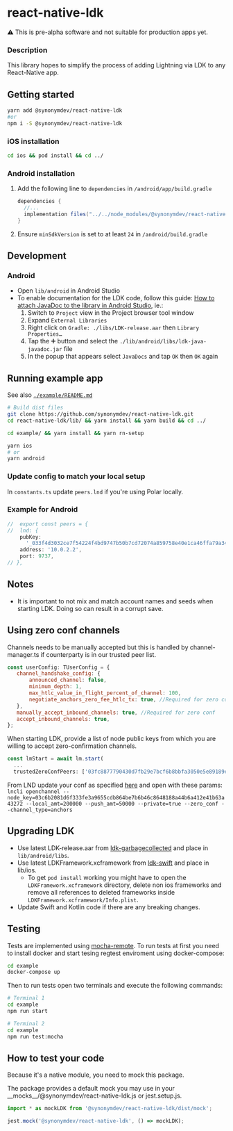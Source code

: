 # react-native-ldk

:warning: This is pre-alpha software and not suitable for production apps yet.


### Description
This library hopes to simplify the process of adding Lightning via LDK to any React-Native app.

## Getting started

```bash
yarn add @synonymdev/react-native-ldk
#or
npm i -S @synonymdev/react-native-ldk
```

### iOS installation
```bash
cd ios && pod install && cd ../
```

### Android installation
1. Add the following line to `dependencies` in `/android/app/build.gradle`
    ```groovy
    dependencies {
      //...
      implementation files("../../node_modules/@synonymdev/react-native-ldk/android/libs/LDK-release.aar") // <- this
    }
    ```
2. Ensure `minSdkVersion` is set to at least `24` in `/android/build.gradle`

## Development
### Android
- Open `lib/android` in Android Studio
- To enable documentation for the LDK code, follow this guide: [How to attach JavaDoc to the library in Android Studio](https://medium.com/@mydogtom/tip-how-to-attach-javadoc-to-the-library-in-android-studio-5ff43c4303b3), ie.:
  1. Switch to `Project` view in the Project browser tool window
  2. Expand `External Libraries`
  3. Right click on `Gradle: ./libs/LDK-release.aar` then `Library Properties…`
  4. Tap the ➕ button and select the `./lib/android/libs/ldk-java-javadoc.jar` file
  5. In the popup that appears select `JavaDocs` and tap `OK` then `OK` again

## Running example app
See also [`./example/README.md`](./example/README.md)
```bash
# Build dist files
git clone https://github.com/synonymdev/react-native-ldk.git
cd react-native-ldk/lib/ && yarn install && yarn build && cd ../

cd example/ && yarn install && yarn rn-setup

yarn ios
# or
yarn android
```

### Update config to match your local setup
In `constants.ts` update `peers.lnd` if you're using Polar locally.
### Example for Android
```ts
//  export const peers = {
// 	lnd: {
    pubKey:
      '_033f4d3032ce7f54224f4bd9747b50b7cd72074a859758e40e1ca46ffa79a34324_',
    address: '10.0.2.2',
    port: 9737,
// },
```

## Notes
 - It is important to not mix and match account names and seeds when starting LDK. Doing so can result in a corrupt save.

 ## Using zero conf channels
 Channels needs to be manually accepted but this is handled by channel-manager.ts if counterparty is in our trusted peer list.
 ```javascript
 const userConfig: TUserConfig = {
	channel_handshake_config: {
		announced_channel: false,
		minimum_depth: 1,
		max_htlc_value_in_flight_percent_of_channel: 100,
		negotiate_anchors_zero_fee_htlc_tx: true, //Required for zero conf
	},
	manually_accept_inbound_channels: true, //Required for zero conf
	accept_inbound_channels: true,
};
 ```
When starting LDK, provide a list of node public keys from which you are willing to accept zero-confirmation channels.

```javascript
const lmStart = await lm.start(
  ...
  trustedZeroConfPeers: ['03fc8877790430d7fb29e7bcf6b8bbfa3050e5e89189e27f97300e8a1e9ce589a3']
```

From LND update your conf as specified [here](https://github.com/lightningnetwork/lnd/blob/master/docs/zero_conf_channels.md) and open with these params:
 `lncli openchannel --node_key=03c6b2081d6f333fe3a9655cdb864be7b6b46c8648188a44b6a412e41b63a43272 --local_amt=200000 --push_amt=50000 --private=true --zero_conf --channel_type=anchors`

## Upgrading LDK
- Use latest LDK-release.aar from [ldk-garbagecollected](https://github.com/lightningdevkit/ldk-garbagecollected/releases) and place in `lib/android/libs`.
- Use latest LDKFramework.xcframework from [ldk-swift](https://github.com/lightningdevkit/ldk-swift/releases) and place in lib/ios.
  - To get `pod install` working you might have to open the `LDKFramework.xcframework` directory, delete non ios frameworks and remove all references to deleted frameworks inside `LDKFramework.xcframework/Info.plist`.
- Update Swift and Kotlin code if there are any breaking changes.

## Testing

Tests are implemented using [mocha-remote](https://github.com/kraenhansen/mocha-remote). To run tests at first you need to install docker and start tesing regtest enviroment using docker-compose:

```bash
cd example
docker-compose up
```

Then to run tests open two terminals and execute the following commands:

```bash
# Terminal 1
cd example
npm run start
```


```bash
# Terminal 2
cd example
npm run test:mocha
```

## How to test your code

Because it's a native module, you need to mock this package.

The package provides a default mock you may use in your \_\_mocks\_\_/@synonymdev/react-native-ldk.js or jest.setup.js.

```ts
import * as mockLDK from '@synonymdev/react-native-ldk/dist/mock';

jest.mock('@synonymdev/react-native-ldk', () => mockLDK);
```
